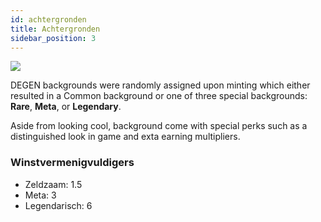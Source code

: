 ```yaml
---
id: achtergronden
title: Achtergronden
sidebar_position: 3
---
```


![](/img/rngBackgrounds.gif)

DEGEN backgrounds were randomly assigned upon minting which either resulted in a Common background or one of three special backgrounds: **Rare**, **Meta**, or **Legendary**.

Aside from looking cool, background come with special perks such as a distinguished look in game and exta earning multipliers.

### Winstvermenigvuldigers

- Zeldzaam: 1.5
- Meta: 3
- Legendarisch: 6
